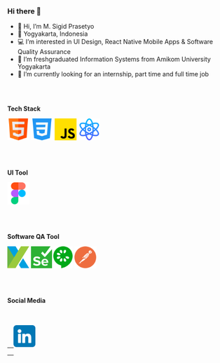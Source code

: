### Hi there 👋

- 👋 Hi, I’m M. Sigid Prasetyo
- 📍  Yogyakarta, Indonesia
- 💻 I’m interested in UI Design, React Native Mobile Apps & Software Quality Assurance
- 🌱 I’m freshgraduated Information Systems from Amikom University Yogyakarta
- 👀 I’m currently looking for an internship, part time and full time job

<br>
<br>

**Tech Stack**

<code><img height="50" src="https://raw.githubusercontent.com/pistachio04/pistachio04/main/html.png"></code>
<code><img height="50" src="https://raw.githubusercontent.com/pistachio04/pistachio04/main/css.png"></code>
<code><img height="50" src="https://raw.githubusercontent.com/pistachio04/pistachio04/main/js.png"></code>
<code><img height="50" src="https://raw.githubusercontent.com/pistachio04/pistachio04/main/atom.png"></code>

<br>
<br>

**UI Tool**

<code><img height="50" src="https://raw.githubusercontent.com/pistachio04/pistachio04/main/figma.png"></code>

<br>
<br>

**Software QA Tool**

<code><img height="50" src="https://raw.githubusercontent.com/pistachio04/pistachio04/main/katalon.png"></code>
<code><img height="50" src="https://raw.githubusercontent.com/pistachio04/pistachio04/main/selenium.svg"></code>
<code><img height="50" src="https://raw.githubusercontent.com/pistachio04/pistachio04/main/cucumber.png"></code>
<code><img height="50" src="https://raw.githubusercontent.com/pistachio04/pistachio04/main/postman.png"></code>

<br>
<br>

**Social Media**

<code>
  <a href="https://www.linkedin.com/in/msigid10/">
  <img height="50" src="https://raw.githubusercontent.com/pistachio04/pistachio04/main/linkedin.png">
  </a>
</code>

